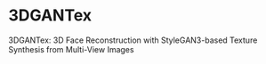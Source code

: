 # 3DGANTex
3DGANTex: 3D Face Reconstruction with StyleGAN3-based Texture Synthesis from Multi-View Images
